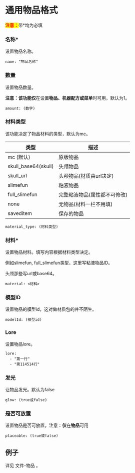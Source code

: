 # 通用物品格式

<mark style="color:red;">**注意：**</mark>带\*均为必填

### 名称\*

设置物品名称。

```
name: "物品名称"
```

### 数量

设置物品数量。

**注意：**该功能**仅**在设置**物品、机器配方或菜单**时可用，默认为1。

```
amount: (数字)
```

### 材料类型

该功能决定了物品材料的类型，默认为mc。

| 类型                   | 描述              |
| -------------------- | --------------- |
| mc (默认)              | 原版物品            |
| skull\_base64(skull) | 头颅物品            |
| skull\_url           | 头颅物品(材质由url决定)  |
| slimefun             | 粘液物品            |
| full\_slimefun       | 完整粘液物品(属性都不可修改) |
| none                 | 无物品(材料一栏不用填)    |
| saveditem            | 保存的物品           |

```
material_type: (材料类型)
```

### 材料\*

设置物品材料。填写内容根据材料类型决定。

例如slimefun, full\_slimefun类型，这里写粘液物品ID。

头颅那些写url或base64。

```
material: <材料>
```

### 模型ID

设置物品的模型id，这对做材质包的并不陌生。

```
modelId: (模型id)
```

### Lore

设置物品lore。

```
lore:
  - "第一行"
  - "第114514行"
```

### 发光

让物品发光。默认为false

```
glow: (true或false)
```

### 是否可放置

设置物品是否可放置。注意：**仅**在**物品**可用

```
placeable: (true或false)
```

## 例子

详见 文件-物品 。
